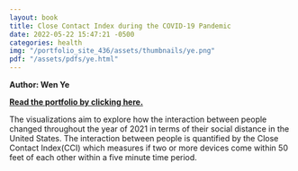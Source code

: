 ```yaml
---
layout: book
title: Close Contact Index during the COVID-19 Pandemic
date: 2022-05-22 15:47:21 -0500
categories: health
img: "/portfolio_site_436/assets/thumbnails/ye.png"
pdf: "/assets/pdfs/ye.html"
---
```


<b>Author: Wen Ye</b>

<b><a href="{{ page.pdf | relative_url }}">Read the portfolio by clicking here.</a></b>

The visualizations aim to explore how the interaction between
people changed throughout the  year of 2021 in terms of their social distance in
the United States. The interaction between  people is quantified by the Close
Contact Index(CCI) which measures if two or more devices  come within 50 feet of
each other within a five minute time period.

[jekyll-docs]: https://jekyllrb.com/docs/home
[jekyll-gh]:   https://github.com/jekyll/jekyll
[jekyll-talk]: https://talk.jekyllrb.com/

